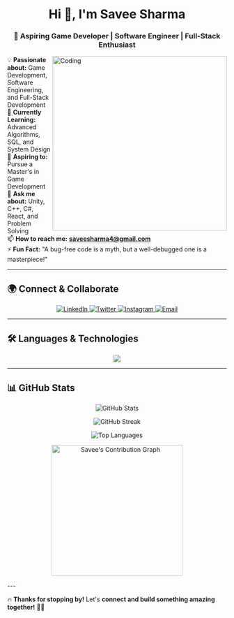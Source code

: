 <h1 align="center">Hi 👋, I'm Savee Sharma</h1>
<h3 align="center">🚀 Aspiring Game Developer | Software Engineer | Full-Stack Enthusiast</h3>

<img align="right" alt="Coding" width="400" src="https://cdn.dribbble.com/users/416610/screenshots/4801105/media/0f73533e44c089e41c3290d4535491ad.gif">

💡 **Passionate about:** Game Development, Software Engineering, and Full-Stack Development  
🎯 **Currently Learning:** Advanced Algorithms, SQL, and System Design  
🚀 **Aspiring to:** Pursue a Master's in Game Development  
💬 **Ask me about:** Unity, C++, C#, React, and Problem Solving  
📫 **How to reach me:** **saveesharma4@gmail.com**  
⚡ **Fun Fact:** "A bug-free code is a myth, but a well-debugged one is a masterpiece!"  

---

## 🌍 Connect & Collaborate  
<p align="center">
  <a href="https://www.linkedin.com/in/savee-sharma-a91721311/" target="_blank">
    <img src="https://img.icons8.com/fluency/48/000000/linkedin.png" alt="LinkedIn"/>
  </a>
  <a href="https://x.com/Nezuko893550" target="_blank">
    <img src="https://img.icons8.com/fluency/48/000000/twitter.png" alt="Twitter"/>
  </a>
  <a href="https://www.instagram.com/savees8/" target="_blank">
    <img src="https://img.icons8.com/fluency/48/000000/instagram-new.png" alt="Instagram"/>
  </a>
  <a href="mailto:saveesharma4@gmail.com">
    <img src="https://img.icons8.com/fluency/48/000000/gmail.png" alt="Email"/>
  </a>
</p>

---

## 🛠️ Languages & Technologies  
<p align="center">
  <img src="https://skillicons.dev/icons?i=c,cpp,cs,js,react,nodejs,unity,python,git,html,css,mysql,sqlserver" />
</p>

---

## 📊 GitHub Stats  
<p align="center">
  <img src="https://github-readme-stats.vercel.app/api?username=saveesharma4&show_icons=true&theme=tokyonight" alt="GitHub Stats" />
</p>
<p align="center">
  <img src="https://github-readme-streak-stats.herokuapp.com/?user=saveesharma4&theme=tokyonight" alt="GitHub Streak" />
</p>
<p align="center">
  <img src="https://github-readme-stats.vercel.app/api/top-langs?username=saveesharma4&show_icons=true&locale=en&layout=compact&theme=tokyonight" alt="Top Languages" />
</p>
<p align="center">
 <img src="https://github-readme-activity-graph.vercel.app/graph?username=saveesharma4&radius=16&theme=github-dark&area=true&order=5&hide_border=true&hide_title=false&bg_color=0d1117&color=c9a7eb&line=bb86fc&point=9a74db&area_color=6a5acd" height="300" alt="Savee's Contribution Graph" />

</p>
---

🔥 **Thanks for stopping by!** Let's **connect and build something amazing together!** 🚀🎯  
